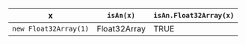 x                       | `isAn(x)`      | `isAn.Float32Array(x)`  
------------------------|----------------|-------------------------
`new Float32Array(1)`   | Float32Array   | TRUE